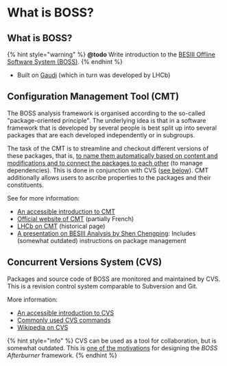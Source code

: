 # What is BOSS?

## What is BOSS?

{% hint style="warning" %}
**@todo** Write introduction to the [BESIII Offline Software System \(BOSS\)](http://english.ihep.cas.cn/bes/doc/2247.html).
{% endhint %}

* Built on [Gaudi](https://dayabay.bnl.gov/dox/GaudiKernel/html/annotated.html) \(which in turn was developed by LHCb\)

## Configuration Management Tool \(CMT\)

The BOSS analysis framework is organised according to the so-called "package-oriented principle". The underlying idea is that in a software framework that is developed by several people is best split up into several packages that are each developed independently or in subgroups.

The task of the CMT is to streamline and checkout different versions of these packages, that is, [to name them automatically based on content and modifications and to connect the packages to each other](http://polywww.in2p3.fr/activites/physique/glast/workbook/pages/cmtMRvcmt/defCMTpackage.htm) \(to manage dependencies\). This is done in conjunction with CVS \([see below](intro.md#concurrent-versions-system-cvs)\). CMT additionally allows users to ascribe properties to the packages and their constituents.

See for more information:

* [An accessible introduction to CMT](http://polywww.in2p3.fr/activites/physique/glast/workbook/pages/cmtMRvcmt/cmtIntroduction.htm)
* [Official website of CMT](http://www.cmtsite.net/) \(partially French\)
* [LHCb on CMT](https://lhcb-comp.web.cern.ch/lhcb-comp/support/CMT/cmt.htm) \(historical page\)
* [A presentation on BESIII Analysis by Shen Chengping](http://www.hep.umn.edu/bes3/MN_BES3_files/BESIII_intro_shencp.pdf): Includes \(somewhat outdated\) instructions on package management

## Concurrent Versions System \(CVS\)

Packages and source code of BOSS are monitored and maintained by CVS. This is a revision control system comparable to Subversion and Git.

More information:

* [An accessible introduction to CVS](http://polywww.in2p3.fr/activites/physique/glast/workbook/pages/softwareOverview/cvsBasics.htm)
* [Commonly used CVS commands](http://polywww.in2p3.fr/activites/physique/glast/workbook/pages/softwareOverview/commonCVScommands.htm)
* [Wikipedia on CVS](https://en.wikipedia.org/wiki/Concurrent_Versions_System)

{% hint style="info" %}
CVS can be used as a tool for collaboration, but is somewhat outdated. This is [one of the motivations](https://redeboer.gitbook.io/boss_afterburner/motivation) for designing the _BOSS Afterburner_ framework.
{% endhint %}

